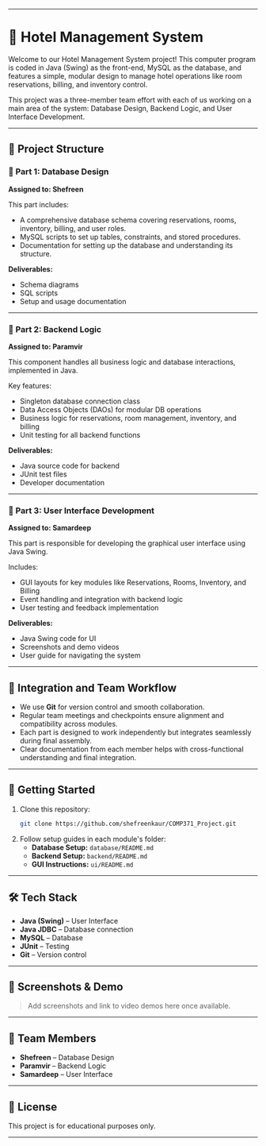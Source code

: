 
---

# 🏨 Hotel Management System

Welcome to our Hotel Management System project! This computer program is coded in Java (Swing) as the front-end, MySQL as the database, and features a simple, modular design to manage hotel operations like room reservations, billing, and inventory control.

This project was a three-member team effort with each of us working on a main area of the system: Database Design, Backend Logic, and User Interface Development.

---

## 📁 Project Structure

### 🔹 Part 1: Database Design
**Assigned to: Shefreen**

This part includes:
- A comprehensive database schema covering reservations, rooms, inventory, billing, and user roles.
- MySQL scripts to set up tables, constraints, and stored procedures.
- Documentation for setting up the database and understanding its structure.

**Deliverables:**
- Schema diagrams
- SQL scripts
- Setup and usage documentation

---

### 🔹 Part 2: Backend Logic
**Assigned to: Paramvir**

This component handles all business logic and database interactions, implemented in Java.

Key features:
- Singleton database connection class
- Data Access Objects (DAOs) for modular DB operations
- Business logic for reservations, room management, inventory, and billing
- Unit testing for all backend functions

**Deliverables:**
- Java source code for backend
- JUnit test files
- Developer documentation

---

### 🔹 Part 3: User Interface Development
**Assigned to: Samardeep**

This part is responsible for developing the graphical user interface using Java Swing.

Includes:
- GUI layouts for key modules like Reservations, Rooms, Inventory, and Billing
- Event handling and integration with backend logic
- User testing and feedback implementation

**Deliverables:**
- Java Swing code for UI
- Screenshots and demo videos
- User guide for navigating the system

---

## 🔗 Integration and Team Workflow

- We use **Git** for version control and smooth collaboration.
- Regular team meetings and checkpoints ensure alignment and compatibility across modules.
- Each part is designed to work independently but integrates seamlessly during final assembly.
- Clear documentation from each member helps with cross-functional understanding and final integration.

---

## 🚀 Getting Started

1. Clone this repository:
   ```bash
   git clone https://github.com/shefreenkaur/COMP371_Project.git
   ```
2. Follow setup guides in each module's folder:
   - **Database Setup:** `database/README.md`
   - **Backend Setup:** `backend/README.md`
   - **GUI Instructions:** `ui/README.md`

---

## 🛠 Tech Stack

- **Java (Swing)** – User Interface
- **Java JDBC** – Database connection
- **MySQL** – Database
- **JUnit** – Testing
- **Git** – Version control

---

## 📸 Screenshots & Demo

> Add screenshots and link to video demos here once available.

---

## 👥 Team Members

- **Shefreen** – Database Design
- **Paramvir** – Backend Logic
- **Samardeep** – User Interface

---

## 📄 License

This project is for educational purposes only.

---

